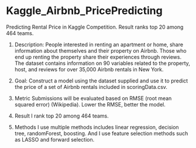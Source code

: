 # Kaggle_Airbnb_PricePredicting
Predicting Rental Price in Kaggle Competition. Result ranks top 20 among 464 teams.

1. Description:
People interested in renting an apartment or home, share information about themselves and their property on Airbnb. 
Those who end up renting the property share their experiences through reviews. 
The dataset contains information on 90 variables related to the property, host, 
and reviews for over 35,000 Airbnb rentals in New York.

2. Goal:
Construct a model using the dataset supplied and use it to predict the price of a set of Airbnb rentals included in scoringData.csv.

3. Metric
Submissions will be evaluated based on RMSE (root mean squared error) (Wikipedia). 
Lower the RMSE, better the model.

4. Result
I rank top 20 among 464 teams. 

5. Methods
I use multiple methods includes linear regression, decision tree, randomForest, boosting. 
And I use feature selection methods such as LASSO and forward selection. 



